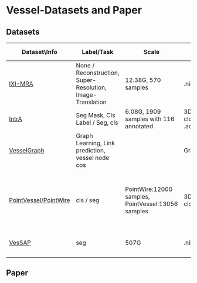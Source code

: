# Vessel-Datasets and Paper

## Datasets

| Dataset\Info                                          | Label/Task                                                 | Scale                                              | Data Format                    | Notes                      | Comment                                                      |
| ----------------------------------------------------- | ---------------------------------------------------------- | -------------------------------------------------- | ------------------------------ | -------------------------- | ------------------------------------------------------------ |
| [IXI-MRA](https://brain-development.org/ixi-dataset/) | None / Reconstruction, Super-Resolution, Image-Translation | 12.38G, 570 samples                                | .nii                           |                            |                                                              |
| [IntrA](https://github.com/intra3d2019/IntrA)         | Seg Mask, Cls Label / Seg, cls                             | 6.08G, 1909 samples with 116 annotated             | 3D point cloud. .gd, .ad, .obj |                            |                                                              |
| [VesselGraph](https://github.com/jocpae/VesselGraph)  | Graph Learning, Link prediction, vessel node cos           |                                                    | Graphs(csv)                    |                            |                                                              |
| [PointVessel/PointWire]()                             | cls / seg                                                  | PointWire:12000 samples, PointVessel:13056 samples | 3D point cloud                 |                            | **Haven't open source.** PointVessel has 2 cls and PointWire has 3 cls. |
| [VesSAP](https://discotechnologies.org/VesSAP/)       | seg                                                        | 507G                                               | .nii                           | resolution: about 3 $\mu$m |                                                              |
|                                                       |                                                            |                                                    |                                |                            |                                                              |



## Paper
